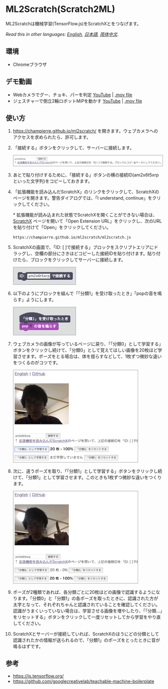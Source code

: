 # ML2Scratch(Scratch2ML)

ML2Scratchは機械学習(TensorFlow.js)をScratchXとをつなげます。

*Read this in other languages: [English](README.md), [日本語](README.ja.md), [简体中文](README.zh-cn.md).*

## 環境

- Chromeブラウザ

## デモ動画

- Webカメラでグー、チョキ、パーを判定 [YouTube](https://www.youtube.com/watch?v=DkH1hwc-Gb4) | [.mov file](https://s3.amazonaws.com/champierre/movies/rsp_demo.mov)
- ジェスチャーで倒立2輪ロボットMiPを動かす [YouTube](https://www.youtube.com/watch?v=GKXimEB5WQg) | [.mov file](https://s3.amazonaws.com/champierre/movies/mip_demo.mov)

## 使い方

1. https://champierre.github.io/ml2scratch/ を開きます。ウェブカメラへのアクセスを求められたら、許可します。

2. 「接続する」ボタンをクリックして、サーバーに接続します。

    <kbd><img src="images/ja/1.png" style="width:600px;border:1px solid #999" /></kbd>

3. あとで貼り付けするために、「接続する」ボタンの横の接続ID(am2x6t5xrpといった文字列)をコピーしておきます。

4. 「拡張機能を読み込んだScratchX」のリンクをクリックして、ScratchXのページを開きます。警告ダイアログでは、「I understand, continue」をクリックしてください。

    \* 拡張機能が読み込まれた状態でScratchXを開くことができない場合は、 [ScratchX](http://scratchx.org/) ページを開いて「Open Extension URL」をクリックし、次のURLを貼り付けて「Open」をクリックしてください。

    ```
    https://champierre.github.io/ml2scratch/ml2scratch.js
    ```

5. ScratchXの画面で、「ID: [ ]で接続する」ブロックをスクリプトエリアにドラッグし、空欄の部分にさきほどコピーした接続IDを貼り付けます。貼り付けたら、ブロックをクリックしてサーバーに接続します。

    <img src="images/ja/5.png" style="width:200px;border:1px solid #999" />

6. 以下のようにブロックを組んで「「分類1」を受け取ったとき」「popの音を鳴らす」ようにします。

    <img src="images/ja/6.png" style="width:200px;border:1px solid #999" />

7. ウェブカメラの画像が写っているページに戻り、「「分類0」として学習する」ボタンをクリックし続けて、「分類0」として覚えてほしい画像を20枚ほど学習させます。ポーズをとる場合は、体を揺らすなどして、1枚ずつ微妙な違いをつくるのがコツです。

    <kbd><img src="images/ja/7.png" style="width:400px;border:1px solid #999" /></kbd>

8. 次に、違うポーズを取り、「「分類1」として学習する」ボタンをクリックし続けて、「分類1」として学習させます。このときも1枚ずつ微妙な違いをつくります。

    <kbd><img src="images/ja/8.png" style="width:400px;border:1px solid #999" /></kbd>

9. ポーズが2種類であれば、各分類ごとに20枚ほどの画像で認識するようになります。「分類0」と「分類1」の各ポーズを取ったときに、認識された方が太字となって、それぞれちゃんと認識されていることを確認してください。認識がうまくいっていない場合は、学習させる画像を増やしたり、「「分類…」をリセットする」ボタンをクリックして一度リセットしてから学習をやり直してください。

10. ScratchXとサーバーが接続していれば、ScratchXのほうにどの分類として認識されたかの情報が送られるので、「分類1」のポーズをとったときに音が鳴るはずです。

## 参考

- https://js.tensorflow.org/
- https://github.com/googlecreativelab/teachable-machine-boilerplate
